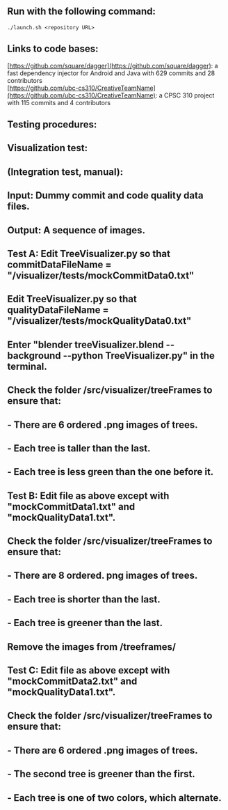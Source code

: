 ## Run with the following command:
```
./launch.sh <repository URL>
```  

## Links to code bases:
[https://github.com/square/dagger](https://github.com/square/dagger): a fast dependency injector for Android and Java with 629 commits and 28 contributors  
[https://github.com/ubc-cs310/CreativeTeamName](https://github.com/ubc-cs310/CreativeTeamName): a CPSC 310 project with 115 commits and 4 contributors  

## Testing procedures:

## Visualization test:
##
## (Integration test, manual):
##	Input: 	Dummy commit and code quality data files.
##	Output: A sequence of images.
##	Test A: 	Edit TreeVisualizer.py so that commitDataFileName = "/visualizer/tests/mockCommitData0.txt"
##			Edit TreeVisualizer.py so that qualityDataFileName = "/visualizer/tests/mockQualityData0.txt"
##			Enter "blender treeVisualizer.blend --background --python TreeVisualizer.py" in the terminal.
##			Check the folder /src/visualizer/treeFrames to ensure that:
##				- There are 6 ordered .png images of trees.
##				- Each tree is taller than the last.
##				- Each tree is less green than the one before it.
##
##	Test B:		Edit file as above except with "mockCommitData1.txt" and "mockQualityData1.txt".
##			Check the folder /src/visualizer/treeFrames to ensure that:
##				- There are 8 ordered. png images of trees.
##				- Each tree is shorter than the last.
##				- Each tree is greener than the last.
## 			Remove the images from /treeframes/
##
##	Test C:		Edit file as above except with "mockCommitData2.txt" and "mockQualityData1.txt".
##			Check the folder /src/visualizer/treeFrames to ensure that:
##				- There are 6 ordered .png images of trees.
##				- The second tree is greener than the first.
##				- Each tree is one of two colors, which alternate.
##

